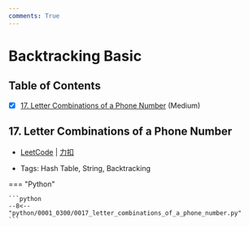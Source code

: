 ```yaml
---
comments: True
---
```


# Backtracking Basic

## Table of Contents

- [x] [17. Letter Combinations of a Phone Number](#17-letter-combinations-of-a-phone-number) (Medium)


## 17. Letter Combinations of a Phone Number

-    [LeetCode](https://leetcode.com/problems/letter-combinations-of-a-phone-number/) | [力扣](https://leetcode.cn/problems/letter-combinations-of-a-phone-number/)

-   Tags: Hash Table, String, Backtracking

=== "Python"

    ```python
    --8<-- "python/0001_0300/0017_letter_combinations_of_a_phone_number.py"
    ```
